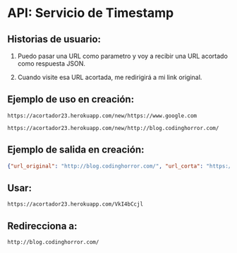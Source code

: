 # API: Servicio de Timestamp

## Historias de usuario:

1) Puedo pasar una URL como parametro y voy a recibir una URL acortado como respuesta JSON.

2) Cuando visite esa URL acortada, me redirigirá a mi link original.

## Ejemplo de uso en creación:

```url
https://acortador23.herokuapp.com/new/https://www.google.com

https://acortador23.herokuapp.com/new/http://blog.codinghorror.com/
```

## Ejemplo de salida en creación:

```json
{"url_original": "http://blog.codinghorror.com/", "url_corta": "https://acortador23.herokuapp.com/VkI4bCcjl"}
```

## Usar:

```url
https://acortador23.herokuapp.com/VkI4bCcjl
```

## Redirecciona a:

```url
http://blog.codinghorror.com/
```